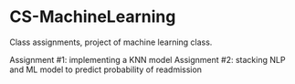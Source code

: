 # CS-MachineLearning
Class assignments, project of machine learning class.

Assignment #1: implementing a KNN model
Assignment #2: stacking NLP and ML model to predict probability of readmission
